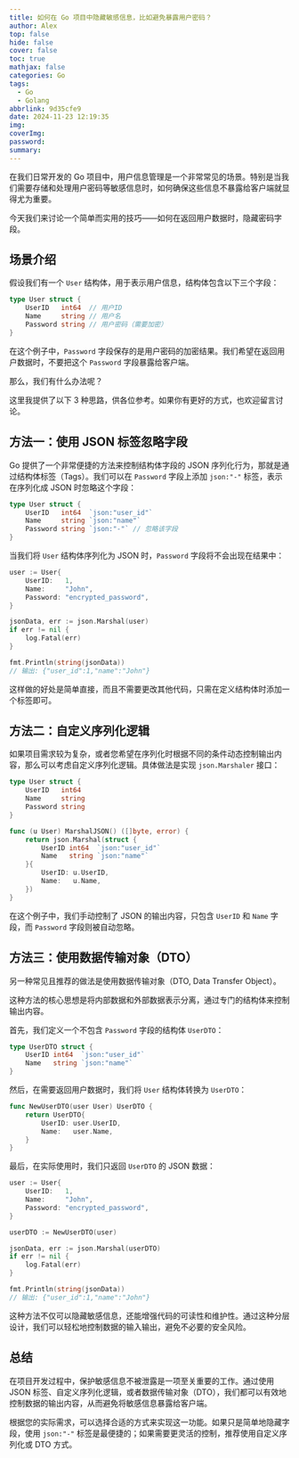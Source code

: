 ```yaml
---
title: 如何在 Go 项目中隐藏敏感信息，比如避免暴露用户密码？
author: Alex
top: false
hide: false
cover: false
toc: true
mathjax: false
categories: Go
tags:
  - Go
  - Golang
abbrlink: 9d35cfe9
date: 2024-11-23 12:19:35
img:
coverImg:
password:
summary:
---
```


在我们日常开发的 Go 项目中，用户信息管理是一个非常常见的场景。特别是当我们需要存储和处理用户密码等敏感信息时，如何确保这些信息不暴露给客户端就显得尤为重要。

今天我们来讨论一个简单而实用的技巧——如何在返回用户数据时，隐藏密码字段。

## 场景介绍

假设我们有一个 `User` 结构体，用于表示用户信息，结构体包含以下三个字段：

```go
type User struct {
    UserID   int64  // 用户ID
    Name     string // 用户名
    Password string // 用户密码（需要加密）
}
```

在这个例子中，`Password` 字段保存的是用户密码的加密结果。我们希望在返回用户数据时，不要把这个 `Password` 字段暴露给客户端。

那么，我们有什么办法呢？

这里我提供了以下 3 种思路，供各位参考。如果你有更好的方式，也欢迎留言讨论。

## 方法一：使用 JSON 标签忽略字段

Go 提供了一个非常便捷的方法来控制结构体字段的 JSON 序列化行为，那就是通过结构体标签（Tags）。我们可以在 `Password` 字段上添加 `json:"-"` 标签，表示在序列化成 JSON 时忽略这个字段：

```go
type User struct {
    UserID   int64  `json:"user_id"`
    Name     string `json:"name"`
    Password string `json:"-"` // 忽略该字段
}
```

当我们将 `User` 结构体序列化为 JSON 时，`Password` 字段将不会出现在结果中：

```go
user := User{
    UserID:   1,
    Name:     "John",
    Password: "encrypted_password",
}

jsonData, err := json.Marshal(user)
if err != nil {
    log.Fatal(err)
}

fmt.Println(string(jsonData))
// 输出: {"user_id":1,"name":"John"}
```

这样做的好处是简单直接，而且不需要更改其他代码，只需在定义结构体时添加一个标签即可。

## 方法二：自定义序列化逻辑

如果项目需求较为复杂，或者您希望在序列化时根据不同的条件动态控制输出内容，那么可以考虑自定义序列化逻辑。具体做法是实现 `json.Marshaler` 接口：

```go
type User struct {
    UserID   int64
    Name     string
    Password string
}

func (u User) MarshalJSON() ([]byte, error) {
    return json.Marshal(struct {
        UserID int64  `json:"user_id"`
        Name   string `json:"name"`
    }{
        UserID: u.UserID,
        Name:   u.Name,
    })
}
```

在这个例子中，我们手动控制了 JSON 的输出内容，只包含 `UserID` 和 `Name` 字段，而 `Password` 字段则被自动忽略。

## 方法三：使用数据传输对象（DTO）

另一种常见且推荐的做法是使用数据传输对象（DTO, Data Transfer Object）。

这种方法的核心思想是将内部数据和外部数据表示分离，通过专门的结构体来控制输出内容。

首先，我们定义一个不包含 `Password` 字段的结构体 `UserDTO`：

```go
type UserDTO struct {
    UserID int64  `json:"user_id"`
    Name   string `json:"name"`
}
```

然后，在需要返回用户数据时，我们将 `User` 结构体转换为 `UserDTO`：

```go
func NewUserDTO(user User) UserDTO {
    return UserDTO{
        UserID: user.UserID,
        Name:   user.Name,
    }
}
```

最后，在实际使用时，我们只返回 `UserDTO` 的 JSON 数据：

```go
user := User{
    UserID:   1,
    Name:     "John",
    Password: "encrypted_password",
}

userDTO := NewUserDTO(user)

jsonData, err := json.Marshal(userDTO)
if err != nil {
    log.Fatal(err)
}

fmt.Println(string(jsonData))
// 输出: {"user_id":1,"name":"John"}
```

这种方法不仅可以隐藏敏感信息，还能增强代码的可读性和维护性。通过这种分层设计，我们可以轻松地控制数据的输入输出，避免不必要的安全风险。

## 总结

在项目开发过程中，保护敏感信息不被泄露是一项至关重要的工作。通过使用 JSON 标签、自定义序列化逻辑，或者数据传输对象（DTO），我们都可以有效地控制数据的输出内容，从而避免将敏感信息暴露给客户端。

根据您的实际需求，可以选择合适的方式来实现这一功能。如果只是简单地隐藏字段，使用 `json:"-"` 标签是最便捷的；如果需要更灵活的控制，推荐使用自定义序列化或 DTO 方式。